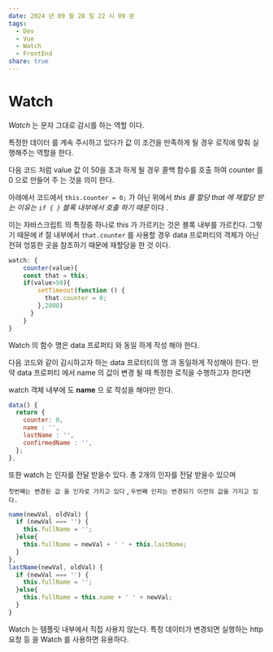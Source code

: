 ```yaml
---
date: 2024 년 09 월 28 일 22 시 09 분
tags:
  - Dev
  - Vue
  - Watch
  - FrontEnd
share: true
---
```


# Watch

*Watch* 는 문자 그대로 감시를 하는 역할 이다. 

특정한 데이터 를 계속 주시하고 있다가 값 이 조건을 만족하게 될 경우 로직에 맞춰 실행해주는 역할을 한다.

다음 코드 처럼 value 값 이 50을 초과 하게 될 경우 콜백 함수를 호출 하여 counter 를 0 으로 만들어 주 는 것을 의미 한다.

아래에서 코드에서 `this.counter = 0;` 가 아닌 위에서 *this 를 할당 that 에 재할당 받는 이유는 `if { }` 블록 내부에서 호출 하기 때문* 이다 .

이는 자바스크립트 의 특징중 하나로 this 가 가르키는 것은 블록 내부를 가르킨다. 그렇기 때문에 if 절 내부에서 `that.counter` 를 사용할 경우 data 프로퍼티의 객체가 아닌 전혀 엉뚱한 곳을 참조하기 때문에 재할당을 한 것 이다. 
 
```javaScript
watch: {  
	counter(value){
	const that = this;
	if(value>50){  
		setTimeout(function () {  
	      that.counter = 0;  
	    },2000)  
	  }  
	}
}
```

Watch 의 함수 명은 data 프로퍼티 와 동일 하게 작성 해야 한다. 

다음 코드와 같이 감시하고자 하는 data 프로터티의 명 과 동일하게 작성해야 한다. 
만약 data 프로퍼티 에서 name 의 값이 변경 될 때 특정한 로직을 수행하고자 한다면 

watch 객체 내부에 도 **name** 으 로 작성을 해야만 한다.

```javaScript
data() {  
  return {  
    counter: 0,  
    name : '',  
    lastName : '',  
    confirmedName : '',  
  };  
},
```


또한 watch 는 인자를 전달 받을수 있다.  총 2개의 인자를 전달 받을수 있으며 

`첫번째는 변경된 값 을 인자로 가지고 있다` , `두번째 인자는 변경되기 이전의 값을 가지고 있다.`

```javaScript
name(newVal, oldVal) {  
  if (newVal === '') {  
    this.fullName = '';  
  }else{  
    this.fullName = newVal + ' ' + this.lastName;  
  }  
},  
lastName(newVal, oldVal) {  
  if (newVal === '') {  
    this.fullName = '';  
  }else{  
    this.fullName = this.name + ' ' + newVal;  
  }  
}
```


 Watch 는 템플릿 내부에서 직접 사용지 않는다. 특정 데이터가 변경되면 실행하는 http 요청 등 을 Watch 를 사용하면 유용하다.